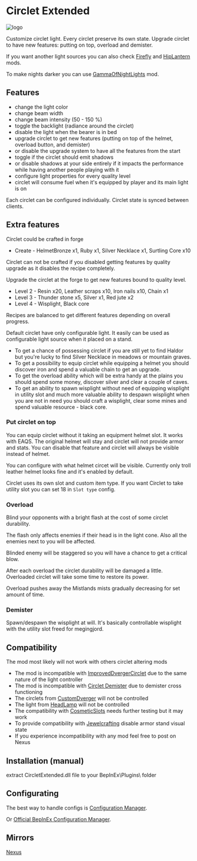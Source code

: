 # Circlet Extended
![logo](https://staticdelivery.nexusmods.com/mods/3667/images/2617/2617-1701650283-1050290249.png)

Customize circlet light. Every circlet preserve its own state. Upgrade circlet to have new features: putting on top, overload and demister.

If you want another light sources you can also check [Firefly](https://thunderstore.io/c/valheim/p/shudnal/Firefly/) and [HipLantern](https://thunderstore.io/c/valheim/p/shudnal/HipLantern/) mods.

To make nights darker you can use [GammaOfNightLights](https://thunderstore.io/c/valheim/p/shudnal/GammaOfNightLights/) mod.

## Features
* change the light color
* change beam width
* change beam intensity (50 - 150 %)
* toggle the backlight (radiance around the circlet)
* disable the light when the bearer is in bed
* upgrade circlet to get new features (putting on top of the helmet, overload button, and demister)
* or disable the upgrade system to have all the features from the start
* toggle if the circlet should emit shadows
* or disable shadows at your side entirely if it impacts the performance while having another people playing with it
* configure light properties for every quality level
* circlet will consume fuel when it's equipped by player and its main light is on

Each circlet can be configured individually. Circlet state is synced between clients.

## Extra features
Circlet could be crafted in forge
* Create - HelmetBronze x1, Ruby x1, Silver Necklace x1, Surtling Core x10

Circlet can not be crafted if you disabled getting features by quality upgrade as it disables the recipe completely.

Upgrade the circlet at the forge to get new features bound to quality level.
* Level 2 - Resin x20, Leather scraps x10, Iron nails x10, Chain x1
* Level 3 - Thunder stone x5, Silver x1, Red jute x2
* Level 4 - Wisplight, Black core

Recipes are balanced to get different features depending on overall progress. 

Default circlet have only configurable light. It easily can be used as configurable light source when it placed on a stand.

* To get a chance of possessing circlet if you are still yet to find Haldor but you're lucky to find Silver Necklace in meadows or mountain graves.
* To get a possibility to equip circlet while equipping a helmet you should discover iron and spend a valuable chain to get an upgrade.
* To get the overload ability which will be extra handy at the plains you should spend some money, discover silver and clear a couple of caves.
* To get an ability to spawn wisplight without need of equipping wisplight in utility slot and much more valuable ability to despawn wisplight when you are not in need you should craft a wisplight, clear some mines and spend valuable resource - black core.

### Put circlet on top

You can equip circlet without it taking an equipment helmet slot. It works with EAQS. The original helmet will stay and circlet will not provide armor and stats. You can disable that feature and circlet will always be visible instead of helmet.

You can configure with what helmet circet will be visible. Currently only troll leather helmet looks fine and it's enabled by default.

Circlet uses its own slot and custom item type. If you want Circlet to take utility slot you can set 18 in `Slot type` config.

### Overload
Blind your opponents with a bright flash at the cost of some circlet durability. 

The flash only affects enemies if their head is in the light cone. Also all the enemies next to you will be affected.

Blinded enemy will be staggered so you will have a chance to get a critical blow.

After each overload the circlet durability will be damaged a little. Overloaded circlet will take some time to restore its power.

Overload pushes away the Mistlands mists gradually decreasing for set amount of time.

### Demister

Spawn/despawn the wisplight at will. It's basically controllable wisplight with the utility slot freed for megingjord.

## Compatibility
The mod most likely will not work with others circlet altering mods
* The mod is incompatible with [ImprovedDvergerCirclet](https://valheim.thunderstore.io/package/RandyKnapp/ImprovedDvergerCirclet/) due to the same nature of the light controller
* The mod is incompatible with [Circlet Demister](https://valheim.thunderstore.io/package/Azumatt/Circlet_Demister/) due to demister cross functioning
* The circlets from [CustomDverger](https://valheim.thunderstore.io/package/OdinPlus/CustomDverger/) will not be controlled
* The light from [HeadLamp](https://valheim.thunderstore.io/package/Alpus/HeadLamp/) will not be controlled
* The compatibility with [CosmeticSlots](https://valheim.thunderstore.io/package/Frogger/CosmeticSlots/) needs further testing but it may work
* To provide compatibility with [Jewelcrafting](https://thunderstore.io/c/valheim/p/Smoothbrain/Jewelcrafting/) disable armor stand visual state
* If you experience incompatibility with any mod feel free to post on Nexus

## Installation (manual)
extract CircletExtended.dll file to your BepInEx\Plugins\ folder

## Configurating
The best way to handle configs is [Configuration Manager](https://thunderstore.io/c/valheim/p/shudnal/ConfigurationManager/).

Or [Official BepInEx Configuration Manager](https://valheim.thunderstore.io/package/Azumatt/Official_BepInEx_ConfigurationManager/).

## Mirrors
[Nexus](https://www.nexusmods.com/valheim/mods/2617)